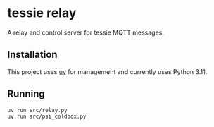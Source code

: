 # tessie relay

A relay and control server for tessie MQTT messages.

## Installation

This project uses [uv](https://docs.astral.sh/uv/) for management and
currently uses Python 3.11.

## Running

```shell
uv run src/relay.py
uv run src/psi_coldbox.py
```
